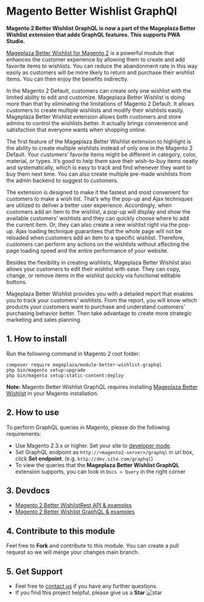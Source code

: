 # Magento Better Wishlist GraphQl

**Magento 2 Better Wishlist GraphQL is now a part of the Mageplaza Better Wishlist extension that adds GraphQL features. This supports PWA Studio.** 

[Mageplaza Better Wishlist for Magento 2](https://www.mageplaza.com/magento-2-better-wishlist/) is a powerful module that enhances the customer experience by allowing them to create and add favorite items to wishlists. You can reduce the abandonment rate in this way easily as customers will be more likely to return and purchase their wishlist items. You can then enjoy the benefits indirectly. 

In the Magento 2 Default, customers can create only one wishlist with the limited ability to edit and customize. Mageplaza Better Wishlist is doing more than that by eliminating the limitations of Magento 2 Default. It allows customers to create multiple wishlists and modify their wishlists easily. Mageplaza Better Wishlist extension allows both customers and store admins to control the wishlists better. It actually brings convenience and satisfaction that everyone wants when shopping online. 

The first feature of the Mageplaza Better Wishlist extension to highlight is the ability to create multiple wishlists instead of only one in the Magento 2 Default. Your customers’ favorite items might be different in category, color, material, or types. It’s good to help them save their wish-to-buy items neatly and systematically, which is easy to track and find whenever they want to buy them next time. You can also create multiple pre-made wishlists from the admin backend to suggest to customers. 

The extension is designed to make it the fastest and most convenient for customers to make a wish list. That’s why the pop-up and Ajax techniques are utilized to deliver a better user experience. Accordingly, when customers add an item to the wishlist, a pop-up will display and show the available customers’ wishlists and they can quickly choose where to add the current item. Or, they can also create a new wishlist right via the pop-up. Ajax loading technique guarantees that the whole page will not be reloaded when customers add an item to a specific wishlist. Therefore, customers can perform any actions on the wishlists without affecting the page loading speed and the entire performance of your website. 

Besides the flexibility in creating wishlists, Mageplaza Better Wishlist also allows your customers to edit their wishlist with ease. They can copy, change, or remove items in the wishlist quickly via functional editable buttons. 

Mageplaza Better Wishlist provides you with a detailed report that enables you to track your customers’ wishlists. From the report, you will know which products your customers want to purchase and understand customers’ purchasing behavior better. Then take advantage to create more strategic marketing and sales planning.

## 1. How to install

Run the following command in Magento 2 root folder:

```
composer require mageplaza/module-better-wishlist-graphql
php bin/magento setup:upgrade
php bin/magento setup:static-content:deploy
```

**Note:**
Magento Better Wishlist GraphQL requires installing [Mageplaza Better Wishlist](https://www.mageplaza.com/magento-2-better-wishlist/) in your Magento installation.

## 2. How to use

To perform GraphQL queries in Magento, please do the following requirements:

- Use Magento 2.3.x or higher. Set your site to [developer mode](https://www.mageplaza.com/devdocs/enable-disable-developer-mode-magento-2.html).
- Set GraphQL endpoint as `http://<magento2-server>/graphql` in url box, click **Set endpoint**.
  (e.g. `http://dev.site.com/graphql`)
- To view the queries that the **Mageplaza Better Wishlist GraphQL** extension supports, you can look in `Docs > Query` in the right corner

## 3. Devdocs

- [Magento 2 Better WishlistRest API & examples](https://documenter.getpostman.com/view/10589000/TVsye5AH)
- [Magento 2 Better Wishlist GraphQL & examples](https://documenter.getpostman.com/view/10589000/TVsye5AK)

## 4. Contribute to this module

Feel free to **Fork** and contribute to this module. You can create a pull request so we will merge your changes main branch.

## 5. Get Support

- Feel free to [contact us](https://www.mageplaza.com/contact.html) if you have any further questions.
- If you find this project helpful, please give us a **Star** ![star](https://i.imgur.com/S8e0ctO.png)
